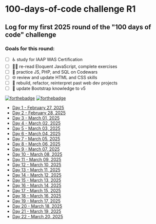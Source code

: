 # 100-days-of-code challenge R1
## Log for my first 2025 round of the "100 days of code" challenge

### Goals for this round:
- [ ] ♿ study for IAAP WAS Certification
- [ ] 👨‍💻 re-read Eloquent JavaScript, complete exercises
- [ ] 🥋 practice JS, PHP, and SQL on Codewars
- [ ] 🌐 review and update HTML and CSS skills
- [ ] 🤔 rebuild, refactor, reinterpret past web dev projects
- [ ] 🥾 update Bootstrap knowledge to v5

[![forthebadge](https://forthebadge.com/images/badges/made-with-markdown.svg)](https://forthebadge.com)
[![forthebadge](https://forthebadge.com/images/badges/powered-by-coffee.svg)](https://forthebadge.com)

- [Day 1 - February 27, 2025](/days001to025/day_001.md)
- [Day 2 - February 28, 2025](/days001to025/day_002.md)
- [Day 3 - March 01, 2025](/days001to025/day_003.md)
- [Day 4 - March 02, 2025](/days001to025/day_004.md)
- [Day 5 - March 03, 2025](/days001to025/day_005.md)
- [Day 6 - March 04, 2025](/days001to025/day_006.md)
- [Day 7 - March 05, 2025](/days001to025/day_007.md)
- [Day 8 - March 06, 2025](/days001to025/day_008.md)
- [Day 9 - March 07, 2025](/days001to025/day_009.md)
- [Day 10 - March 08, 2025](/days001to025/day_010.md)
- [Day 11 - March 09, 2025](/days001to025/day_011.md)
- [Day 12 - March 10, 2025](/days001to025/day_012.md)
- [Day 13 - March 11, 2025](/days001to025/day_013.md)
- [Day 14 - March 12, 2025](/days001to025/day_014.md)
- [Day 15 - March 13, 2025](/days001to025/day_015.md)
- [Day 16 - March 14, 2025](/days001to025/day_016.md)
- [Day 17 - March 15, 2025](/days001to025/day_017.md)
- [Day 18 - March 16, 2025](/days001to025/day_018.md)
- [Day 19 - March 17, 2025](/days001to025/day_019.md)
- [Day 20 - March 18, 2025](/days001to025/day_020.md)
- [Day 21 - March 19, 2025](/days001to025/day_021.md)
- [Day 22 - March 20, 2025](/days001to025/day_022.md)